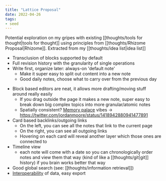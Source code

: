 ```yaml
---
title: "Lattice Proposal"
date: 2022-04-26
tags:
- seed
---
```


Potential exploration on my gripes with existing [[thoughts/tools for thought|tools for thought]] using principles from [[thoughts/Rhizome Proposal|Rhizome]]. Extracted from my [[thoughts/idea list|idea list]]

- Transclusion of blocks supported by default
- Full revision history with the granularity of single operations
- Write first, organize later: always-on 'default note'
	- Make it super easy to split out content into a new note
	* Good daily notes, choose what to carry over from the previous day
* Block based editors are neat, it allows more drafting/moving stuff around really easily
	* If you drag outside the page it makes a new note, super easy to break down big complex topics into more granular/atomic notes
	* Spatially consistent? [Memory palace](thoughts/memory%20palace.md) vibes -> https://twitter.com/jordanmoore/status/1418942880941477891
* Card based backlinks/outgoing links
	* On the left, you can see all the notes that link to the current page
	* On the right, you can see all outgoing links
	* Hovering on each card will reveal another layer which those ones are connected to
* Timeline view
	* each note will come with a date so you can chronologically order notes and view them that way (kind of like a [[thoughts/git|git]] history) if you brain works better that way
* Good global search (see: [[thoughts/information retrieval]])
* [Interoperability](thoughts/interoperability.md) of data, easy export